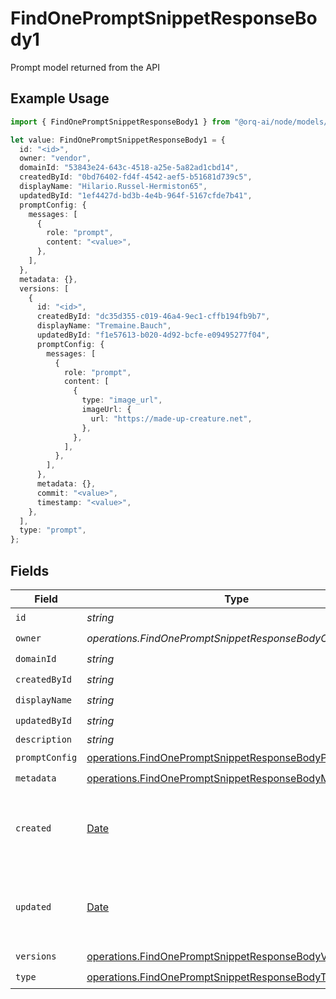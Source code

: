 # FindOnePromptSnippetResponseBody1

Prompt model returned from the API

## Example Usage

```typescript
import { FindOnePromptSnippetResponseBody1 } from "@orq-ai/node/models/operations";

let value: FindOnePromptSnippetResponseBody1 = {
  id: "<id>",
  owner: "vendor",
  domainId: "53843e24-643c-4518-a25e-5a82ad1cbd14",
  createdById: "0bd76402-fd4f-4542-aef5-b51681d739c5",
  displayName: "Hilario.Russel-Hermiston65",
  updatedById: "1ef4427d-bd3b-4e4b-964f-5167cfde7b41",
  promptConfig: {
    messages: [
      {
        role: "prompt",
        content: "<value>",
      },
    ],
  },
  metadata: {},
  versions: [
    {
      id: "<id>",
      createdById: "dc35d355-c019-46a4-9ec1-cffb194fb9b7",
      displayName: "Tremaine.Bauch",
      updatedById: "f1e57613-b020-4d92-bcfe-e09495277f04",
      promptConfig: {
        messages: [
          {
            role: "prompt",
            content: [
              {
                type: "image_url",
                imageUrl: {
                  url: "https://made-up-creature.net",
                },
              },
            ],
          },
        ],
      },
      metadata: {},
      commit: "<value>",
      timestamp: "<value>",
    },
  ],
  type: "prompt",
};
```

## Fields

| Field                                                                                                                              | Type                                                                                                                               | Required                                                                                                                           | Description                                                                                                                        |
| ---------------------------------------------------------------------------------------------------------------------------------- | ---------------------------------------------------------------------------------------------------------------------------------- | ---------------------------------------------------------------------------------------------------------------------------------- | ---------------------------------------------------------------------------------------------------------------------------------- |
| `id`                                                                                                                               | *string*                                                                                                                           | :heavy_check_mark:                                                                                                                 | N/A                                                                                                                                |
| `owner`                                                                                                                            | *operations.FindOnePromptSnippetResponseBodyOwner*                                                                                 | :heavy_check_mark:                                                                                                                 | N/A                                                                                                                                |
| `domainId`                                                                                                                         | *string*                                                                                                                           | :heavy_check_mark:                                                                                                                 | N/A                                                                                                                                |
| `createdById`                                                                                                                      | *string*                                                                                                                           | :heavy_check_mark:                                                                                                                 | N/A                                                                                                                                |
| `displayName`                                                                                                                      | *string*                                                                                                                           | :heavy_check_mark:                                                                                                                 | N/A                                                                                                                                |
| `updatedById`                                                                                                                      | *string*                                                                                                                           | :heavy_check_mark:                                                                                                                 | N/A                                                                                                                                |
| `description`                                                                                                                      | *string*                                                                                                                           | :heavy_minus_sign:                                                                                                                 | N/A                                                                                                                                |
| `promptConfig`                                                                                                                     | [operations.FindOnePromptSnippetResponseBodyPromptConfig](../../models/operations/findonepromptsnippetresponsebodypromptconfig.md) | :heavy_check_mark:                                                                                                                 | N/A                                                                                                                                |
| `metadata`                                                                                                                         | [operations.FindOnePromptSnippetResponseBodyMetadata](../../models/operations/findonepromptsnippetresponsebodymetadata.md)         | :heavy_check_mark:                                                                                                                 | N/A                                                                                                                                |
| `created`                                                                                                                          | [Date](https://developer.mozilla.org/en-US/docs/Web/JavaScript/Reference/Global_Objects/Date)                                      | :heavy_minus_sign:                                                                                                                 | The date and time the resource was created                                                                                         |
| `updated`                                                                                                                          | [Date](https://developer.mozilla.org/en-US/docs/Web/JavaScript/Reference/Global_Objects/Date)                                      | :heavy_minus_sign:                                                                                                                 | The date and time the resource was last updated                                                                                    |
| `versions`                                                                                                                         | [operations.FindOnePromptSnippetResponseBodyVersions](../../models/operations/findonepromptsnippetresponsebodyversions.md)[]       | :heavy_check_mark:                                                                                                                 | N/A                                                                                                                                |
| `type`                                                                                                                             | [operations.FindOnePromptSnippetResponseBodyType](../../models/operations/findonepromptsnippetresponsebodytype.md)                 | :heavy_check_mark:                                                                                                                 | N/A                                                                                                                                |